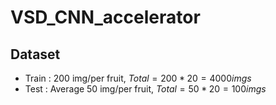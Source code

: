 # VSD_CNN_accelerator

## Dataset
* Train : 200 img/per fruit, $Total = 200 * 20 = 4000 imgs$
* Test : Average 50 img/per fruit, $Total = 50 * 20 = 100 imgs$


